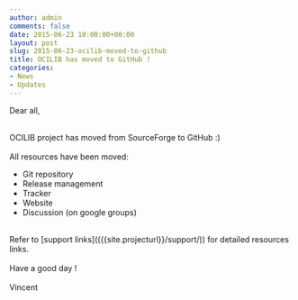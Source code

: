 ```yaml
---
author: admin
comments: false
date: 2015-06-23 10:00:00+00:00
layout: post
slug: 2015-06-23-ocilib-moved-to-github
title: OCILIB has moved to GitHub !
categories:
- News
- Updates
---
```


Dear all,
 
<br/>
OCILIB project has moved from SourceForge to GitHub :)
<br/>
<br/>
All resources have been moved:
<ul>
<li>Git repository</li>
<li>Release management</li>
<li>Tracker</li>
<li>Website</li>
<li>Discussion (on google groups)</li>
</ul>
<br/>
Refer to [support links](({{site.projecturl}}/support/)) for detailed resources links.
<br/>
<br/>
Have a good day !
<br/>
<br/>
Vincent

